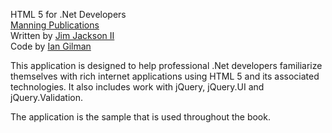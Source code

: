 HTML 5 for .Net Developers  
[Manning Publications](http://www.manning.com/)  
Written by [Jim Jackson II](http://twitter.com/#!/axshon)  
Code by [Ian Gilman](http://iangilman.com/)

This application is designed to help professional .Net developers familiarize themselves with rich internet applications using HTML 5 and its associated technologies. It also includes work with jQuery, jQuery.UI and jQuery.Validation.

The application is the sample that is used throughout the book.

